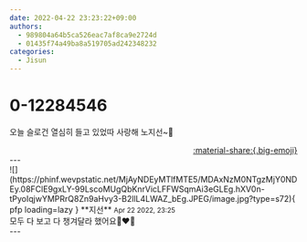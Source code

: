 ```yaml
---
date: 2022-04-22 23:23:22+09:00
authors:
  - 989804a64b5ca526eac7af8ca9e2724d
  - 01435f74a49ba8a519705ad242348232
categories:
  - Jisun
---
```


# 0-12284546

<div class="post-container" markdown="1">
<div class="content-container md-sidebar__scrollwrap" markdown="1">

오늘 슬로건 열심히 들고 있었따 사랑해 노지선~💖

</div>
</div>

<div style="text-align: right;" markdown="1">
<a href="https://weverse.io/fromis9/fanpost/0-12284546" style="text-align: right;">:material-share:{.big-emoji}</a>
</div>
---

<div class="comments-container md-sidebar__scrollwrap" markdown="1">
<div class="comment" markdown="1">
<div class='id-container' markdown="1">
![](https://phinf.wevpstatic.net/MjAyNDEyMTlfMTE5/MDAxNzM0NTgzMjY0NDEy.08FClE9gxLY-99LscoMUgQbKnrVicLFFWSqmAi3eGLEg.hXV0n-tPyoIqjwYMPRrQ8Zn9aHvy3-B2llL4LWAZ_bEg.JPEG/image.jpg?type=s72){ pfp loading=lazy }
**<span class="artist">지선</span>** <small>Apr 22 2022, 23:25</small><br>
</div>
<div class='comment-body' markdown="1">
모두 다 보고 다 챙겨달라 했어요🥹❤️‍🔥
</div>
</div>
</div>
---

